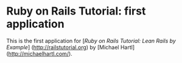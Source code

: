 # Ruby on Rails Tutorial: first application

This is the first application for 
[*Ruby on Rails Tutorial: Lean Rails by Example*] (http://railstutorial.org)
by [Michael Hartl] (http://michaelhartl.com/).
